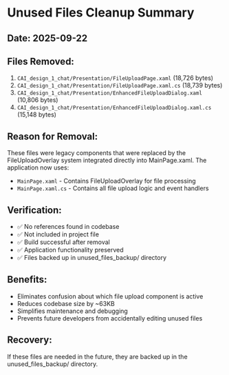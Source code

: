 # Unused Files Cleanup Summary

## Date: 2025-09-22

## Files Removed:
1. `CAI_design_1_chat/Presentation/FileUploadPage.xaml` (18,726 bytes)
2. `CAI_design_1_chat/Presentation/FileUploadPage.xaml.cs` (18,739 bytes)
3. `CAI_design_1_chat/Presentation/EnhancedFileUploadDialog.xaml` (10,806 bytes)
4. `CAI_design_1_chat/Presentation/EnhancedFileUploadDialog.xaml.cs` (15,148 bytes)

## Reason for Removal:
These files were legacy components that were replaced by the FileUploadOverlay system integrated directly into MainPage.xaml. The application now uses:
- `MainPage.xaml` - Contains FileUploadOverlay for file processing
- `MainPage.xaml.cs` - Contains all file upload logic and event handlers

## Verification:
- ✅ No references found in codebase
- ✅ Not included in project file
- ✅ Build successful after removal
- ✅ Application functionality preserved
- ✅ Files backed up in unused_files_backup/ directory

## Benefits:
- Eliminates confusion about which file upload component is active
- Reduces codebase size by ~63KB
- Simplifies maintenance and debugging
- Prevents future developers from accidentally editing unused files

## Recovery:
If these files are needed in the future, they are backed up in the unused_files_backup/ directory.
